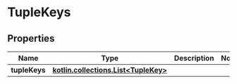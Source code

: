 
# TupleKeys

## Properties
Name | Type | Description | Notes
------------ | ------------- | ------------- | -------------
**tupleKeys** | [**kotlin.collections.List&lt;TupleKey&gt;**](TupleKey.md) |  | 



